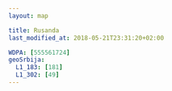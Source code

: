 ```yaml
---
layout: map

title: Rusanda
last_modified_at: 2018-05-21T23:31:20+02:00

WDPA: [555561724]
geoSrbija:
  L1_183: [181]
  L1_302: [49]
---
```

